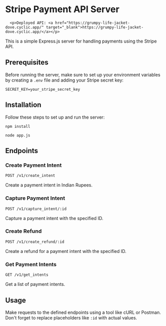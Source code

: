  <h1>Stripe Payment API Server</h1>

      <p>Deployed API: <a href="https://grumpy-life-jacket-dove.cyclic.app/" target="_blank">https://grumpy-life-jacket-dove.cyclic.app/</a></p>

  <p>This is a simple Express.js server for handling payments using the Stripe API.</p>

  <h2>Prerequisites</h2>
  <p>Before running the server, make sure to set up your environment variables by creating a <code>.env</code> file and adding your Stripe secret key:</p>

  <pre><code>SECRET_KEY=your_stripe_secret_key</code></pre>

  <h2>Installation</h2>
  <p>Follow these steps to set up and run the server:</p>

  <pre><code>npm install</code></pre>
  <pre><code>node app.js</code></pre>

  <h2>Endpoints</h2>

  <h3>Create Payment Intent</h3>
  <pre><code>POST /v1/create_intent</code></pre>
  <p>Create a payment intent in Indian Rupees.</p>

  <h3>Capture Payment Intent</h3>
  <pre><code>POST /v1/capture_intent/:id</code></pre>
  <p>Capture a payment intent with the specified ID.</p>

  <h3>Create Refund</h3>
  <pre><code>POST /v1/create_refund/:id</code></pre>
  <p>Create a refund for a payment intent with the specified ID.</p>

  <h3>Get Payment Intents</h3>
  <pre><code>GET /v1/get_intents</code></pre>
  <p>Get a list of payment intents.</p>

  <h2>Usage</h2>
  <p>Make requests to the defined endpoints using a tool like cURL or Postman. Don't forget to replace placeholders like <code>:id</code> with actual values.</p>
